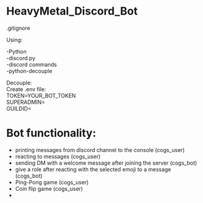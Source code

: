 # HeavyMetal_Discord_Bot

.gitignore 

Using:

-Python  
-discord.py  
-discord commands  
-python-decouple  


Decouple:  
Create .env file:  
TOKEN=YOUR_BOT_TOKEN  
SUPERADMIN=  
GUILDID=  

  
  
# Bot functionality:  
- printing messages from discord channel to the console (cogs_user)  
- reacting to messages (cogs_user)  
- sending DM with a welcome message after joining the server (cogs_bot)  
- give a role after reacting with the selected emoji to a message (cogs_bot)  
- Ping-Pong game (cogs_user)  
- Coin flip game (cogs_user) 
- 